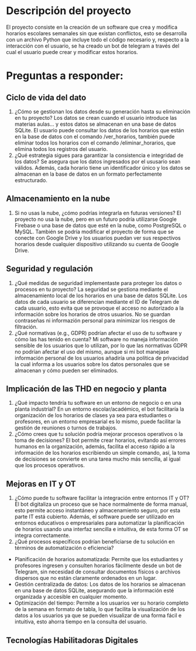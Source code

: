 # Descripción del proyecto
El proyecto consiste en la creación de un software que crea y modifica horarios escolares semanales sin que existan conflictos, esto se desarrolla con un archivo Python que incluye todo el código necesario y, respecto a la interacción con el usuario, se ha creado un bot de telegram a través del cual el usuario puede crear y modificar estos horarios.

# Preguntas a responder:
## Ciclo de vida del dato
1) ¿Cómo se gestionan los datos desde su generación hasta su eliminación en tu proyecto?
Los datos se crean cuando el usuario introduce las materias aulas... y estos datos se almacenan en una base de datos SQLite. El usuario puede consultar los datos de los horarios que están en la base de datos con el comando /ver_horarios, también puede eliminar todos los horarios con el comando /eliminar_horarios, que elimina todos los registros del usuario.
2) ¿Qué estrategia sigues para garantizar la consistencia e integridad de los datos?
Se asegura que los datos ingresados por el ususario sean válidos. Además, cada horario tiene un identificador único y los datos se almacenan en la base de datos en un formato perfectamente estructurado.
## Almacenamiento en la nube 
1) Si no usas la nube, ¿cómo podrías integrarla en futuras versiones?
El proyecto no usa la nube, pero en un futuro podría utilizarse Google Firebase o una base de datos que esté en la nube, como PostgreSQL o MySQL. También se podría modificar el proyecto de forma que se conecte con Google Drive y los usuarios puedan ver sus respectivos horarios desde cualquier dispositivo utilizando su cuenta de Google Drive.
## Seguridad y regulación
1) ¿Qué medidas de seguridad implementaste para proteger los datos o procesos en tu proyecto?
La seguridad se gestiona mediante el almacenamiento local de los horarios en una base de datos SQLite. Los datos de cada usuario se diferencian mediante el ID de Telegram de cada usuario, esto evita que se provoque el acceso no autorizado a la información sobre los horarios de otros usuarios. No se guardan contraseñas ni informazión personal para minimizar los riesgos de filtración.
2) ¿Qué normativas (e.g., GDPR) podrían afectar el uso de tu software y cómo las has tenido en cuenta?
Mi software no maneja información sensible de los usuarios que lo utilizan, por lo que las normativas GDPR no podrían afectar el uso del mismo, aunque si mi bot manejase información personal de los usuarios añadiría una política de privacidad la cual informa a los usuarios sobre los datos personales que se almacenan y cómo pueden ser eliminados.
## Implicación de las THD en negocio y planta
1) ¿Qué impacto tendría tu software en un entorno de negocio o en una planta industrial?
En un entorno escolar/académico, el bot facilitaría la organización de los horarios de clases ya sea para estudiantes o profesores, en un entorno empresarial es lo mismo, puede facilitar la gestión de reuniones o turnos de trabajos.
2) ¿Cómo crees que tu solución podría mejorar procesos operativos o la toma de decisiones?
El bot permite crear horarios, evitando así errores humanos en la organización, además, facilita el acceso rápido a la información de los horarios escribiendo un simple comando, así, la toma de decisiones se convierte en una tarea mucho más sencilla, al igual que los procesos operativos.
## Mejoras en IT y OT
1) ¿Cómo puede tu software facilitar la integración entre entornos IT y OT?
El bot digitaliza un proceso que se hace normalmente de forma manual, esto permite acceso instantáneo y almacenamiento seguro, por esta parte IT está cubierto. Además, el software puede ser utilizado en entornos educativos o empresariales para automatizar la planificación de horarios usando una interfaz sencilla e intuitiva, de esta forma OT se integra correctamente.
2) ¿Qué procesos específicos podrían beneficiarse de tu solución en términos de automatización o eficiencia?
- Planificación de horarios automatizada: Permite que los estudiantes y profesores ingresen y consulten horarios fácilmente desde un bot de Telegram, sin necesidad de consultar documentos físicos o archivos dispersos que no están claramente ordenados en un lugar.
- Gestión centralizada de datos: Los datos de los horarios se almacenan en una base de datos SQLite, asegurando que la información esté organizada y accesible en cualquier momento.
- Optimización del tiempo: Permite a los usuarios ver su horario completo de la semana en formato de tabla, lo que facilita la visualización de los datos a los usuarios ya que se pueden visualizar de una forma fácil e intuitiva, esto ahorra tiempo en la consulta del usuario.
## Tecnologías Habilitadoras Digitales